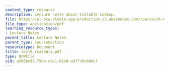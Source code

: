 ```yaml
---
content_type: resource
description: Lecture notes about Scalable Lookup.
file: https://ol-ocw-studio-app-production.s3.amazonaws.com/courses/6-824-distributed-computer-systems-engineering-spring-2006/a560bc8375dec9c101c8a9f7cbc684c7_lec19_scalable.pdf
file_type: application/pdf
learning_resource_types:
- Lecture Notes
parent_title: Lecture Notes
parent_type: CourseSection
resourcetype: Document
title: lec19_scalable.pdf
type: OCWFile
uid: a560bc83-75de-c9c1-01c8-a9f7cbc684c7
---
```

